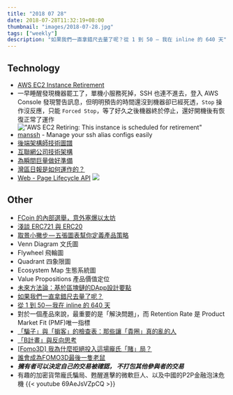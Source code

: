 ```yaml
---
title: "2018 07 28"
date: 2018-07-28T11:32:19+08:00
thumbnail: "images/2018-07-28.jpg"
tags: ["weekly"]
description: "如果我們一直拿錯尺去量了呢？從 1 到 50 — 我在 inline 的 640 天"
---
```


## Technology

* [AWS EC2 Instance Retirement](https://docs.aws.amazon.com/AWSEC2/latest/UserGuide/instance-retirement.html)
 * 一早睡醒發現機器罷工了，單機小服務死掉，SSH 也連不進去，登入 AWS Console 發現警告訊息，但明明預告的時間還沒到機器卻已經死透，`Stop` 操作沒反應，只能 `Forced Stop`，等了好久之後機器終於停止，還好開機後有恢復正常了運作
!["AWS EC2 Retiring: This instance is scheduled for retirement"](/images/2018-07-23-AWS-EC2-Fail.png)
* [manssh](https://github.com/xwjdsh/manssh) - Manage your ssh alias configs easily
* [後端架構師技術圖譜](https://github.com/xingshaocheng/architect-awesome)
* [互聯網公司技術架構](https://github.com/davideuler/architecture.of.internet-product)
* [為瞬間巨量做好準備](https://www.slideshare.net/EarouHuang/20180726-107684075)
* [灣區日報是如何運作的？](https://wanqu.co/b/7/2015-05-24-behind-the-scenes.html)
* [Web - Page Lifecycle API](https://developers.google.com/web/updates/2018/07/page-lifecycle-api) 
![](/images/page-lifecycle-api-state.svg)

## Other

* [FCoin 的內部選舉，意外塞爆以太坊](https://blocktrend.today/07-13-2018-fcoin-token-listing-traffic-jam-of-ethereum)
* [淺談 ERC721 與 ERC20](http://blockcast.it/2018/04/07/erc721-erc20-ethereum-token-standard/)
* [取景小撇步 — 五張圖表幫你定義產品策略](https://medium.com/as-a-product-designer/8a7254d4aa7e)
 * Venn Diagram 文氏圖
 * Flywheel 飛輪圖
 * Quadrant 四象限圖
 * Ecosystem Map 生態系統圖
 * Value Propositions 產品價值定位
* [未來方法論：基於區塊鏈的DApp設計要點](https://mp.weixin.qq.com/s/Rc_DyShU9wgwe0ZIc4Kk3w)
* [如果我們一直拿錯尺去量了呢？](https://medium.com/@danielchang_28010/23da26f18a98)
* [從 1 到 50 — 我在 inline 的 640 天](https://medium.com/inline.tw/2cfc8c913fe0)
 * 對於一個產品來說，最重要的是「解決問題」，而 Retention Rate 是 Product Market Fit (PMF)唯一指標
* [「騙子」與「掮客」的檢查表：那些讓「貴圈」真的亂的人](https://medium.com/@pagedeng/df80eb0abef8)
* [「B計畫」與反向思考](https://tuna.to/on-programming-7-702c6db96ff6)
* [[Fomo3D] 我為什麼拒絕投入這場龐氏「賭」局？](https://medium.com/@gn02954174/61b80d282ae0)
* [誰會成為FOMO3D最後一隻老鼠](https://www.ptt.cc/bbs/DigiCurrency/M.1532705374.A.70B.html)
 * ***擁有者可以決定自己的交易被確認， 不打包其他參與者的交易***
* 有趣的加密貨幣龐氏騙局、甦醒進擊的微軟巨人、以及中國的P2P金融泡沫危機 {{< youtube 69AeJsVZpCQ >}}
